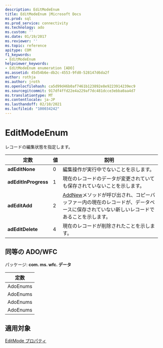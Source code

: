 ```yaml
---
description: EditModeEnum
title: EditModeEnum |Microsoft Docs
ms.prod: sql
ms.prod_service: connectivity
ms.technology: ado
ms.custom: ''
ms.date: 01/19/2017
ms.reviewer: ''
ms.topic: reference
apitype: COM
f1_keywords:
- EditModeEnum
helpviewer_keywords:
- EditModeEnum enumeration [ADO]
ms.assetid: 45d54b6e-db2c-4553-9fd0-528147d6da2f
author: rothja
ms.author: jroth
ms.openlocfilehash: ca5d99d46b0af7461b123892e8e9223914239ec9
ms.sourcegitcommit: 917df4ffd22e4a229af7dc481dcce3ebba0aa4d7
ms.translationtype: MT
ms.contentlocale: ja-JP
ms.lasthandoff: 02/10/2021
ms.locfileid: "100034242"
---
```

# <a name="editmodeenum"></a>EditModeEnum
レコードの編集状態を指定します。  
  
|定数|値|説明|  
|--------------|-----------|-----------------|  
|**adEditNone**|0|編集操作が実行中でないことを示します。|  
|**adEditInProgress**|1|現在のレコードのデータが変更されていても保存されていないことを示します。|  
|**adEditAdd**|2|[AddNew](../../../ado/reference/ado-api/addnew-method-ado.md)メソッドが呼び出され、コピーバッファー内の現在のレコードが、データベースに保存されていない新しいレコードであることを示します。|  
|**adEditDelete**|4|現在のレコードが削除されたことを示します。|  
  
## <a name="adowfc-equivalent"></a>同等の ADO/WFC  
 パッケージ: **com. ms. wfc. データ**  
  
|定数|  
|--------------|  
|AdoEnums|  
|AdoEnums|  
|AdoEnums|  
|AdoEnums|  
  
## <a name="applies-to"></a>適用対象  
 [EditMode プロパティ](../../../ado/reference/ado-api/editmode-property.md)
